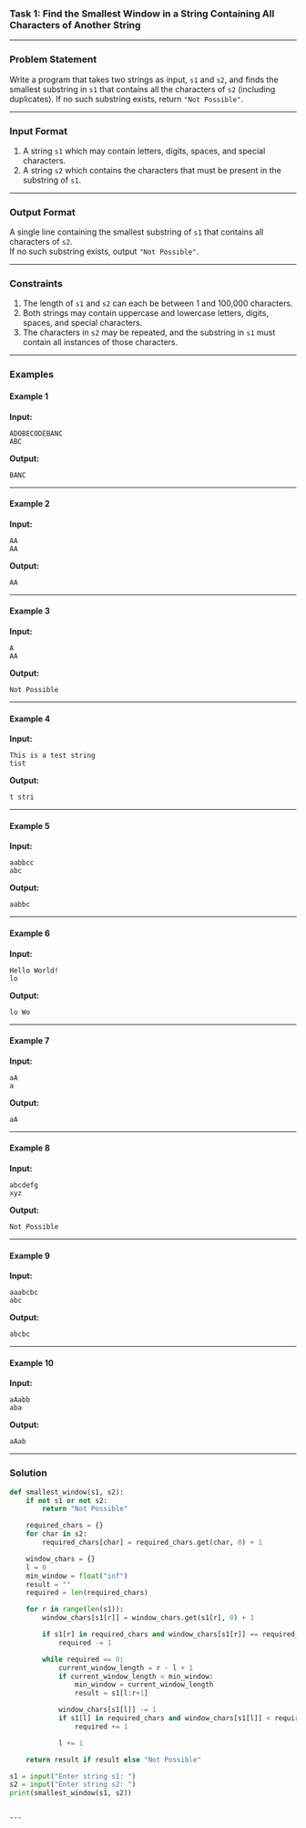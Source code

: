 ### **Task 1: Find the Smallest Window in a String Containing All Characters of Another String**

---

### **Problem Statement**
Write a program that takes two strings as input, `s1` and `s2`, and finds the smallest substring in `s1` that contains all the characters of `s2` (including duplicates). If no such substring exists, return `"Not Possible"`.

---

### **Input Format**
1. A string `s1` which may contain letters, digits, spaces, and special characters.
2. A string `s2` which contains the characters that must be present in the substring of `s1`.

---

### **Output Format**
A single line containing the smallest substring of `s1` that contains all characters of `s2`.  
If no such substring exists, output `"Not Possible"`.

---

### **Constraints**
1. The length of `s1` and `s2` can each be between 1 and 100,000 characters.
2. Both strings may contain uppercase and lowercase letters, digits, spaces, and special characters.
3. The characters in `s2` may be repeated, and the substring in `s1` must contain all instances of those characters.

---

### **Examples**

#### **Example 1**  
**Input:**  
```
ADOBECODEBANC
ABC
```
**Output:**  
```
BANC
```

---

#### **Example 2**  
**Input:**  
```
AA
AA
```
**Output:**  
```
AA
```

---

#### **Example 3**  
**Input:**  
```
A
AA
```
**Output:**  
```
Not Possible
```

---

#### **Example 4**  
**Input:**  
```
This is a test string
tist
```
**Output:**  
```
t stri
```

---

#### **Example 5**  
**Input:**  
```
aabbcc
abc
```
**Output:**  
```
aabbc
```

---

#### **Example 6**  
**Input:**  
```
Hello World!
lo
```
**Output:**  
```
lo Wo
```

---

#### **Example 7**  
**Input:**  
```
aA
a
```
**Output:**  
```
aA
```

---

#### **Example 8**  
**Input:**  
```
abcdefg
xyz
```
**Output:**  
```
Not Possible
```

---

#### **Example 9**  
**Input:**  
```
aaabcbc
abc
```
**Output:**  
```
abcbc
```

---

#### **Example 10**  
**Input:**  
```
aAabb
aba
```
**Output:**  
```
aAab
```

---

### **Solution**



```python
def smallest_window(s1, s2):
    if not s1 or not s2:
        return "Not Possible"

    required_chars = {}
    for char in s2:
        required_chars[char] = required_chars.get(char, 0) + 1

    window_chars = {}
    l = 0
    min_window = float("inf")
    result = ""
    required = len(required_chars)

    for r in range(len(s1)):
        window_chars[s1[r]] = window_chars.get(s1[r], 0) + 1

        if s1[r] in required_chars and window_chars[s1[r]] == required_chars[s1[r]]:
            required -= 1

        while required == 0:
            current_window_length = r - l + 1
            if current_window_length < min_window:
                min_window = current_window_length
                result = s1[l:r+1]

            window_chars[s1[l]] -= 1
            if s1[l] in required_chars and window_chars[s1[l]] < required_chars[s1[l]]:
                required += 1

            l += 1

    return result if result else "Not Possible"

s1 = input("Enter string s1: ")
s2 = input("Enter string s2: ")
print(smallest_window(s1, s2))
```

```

---

